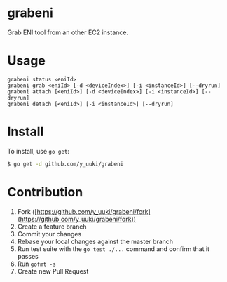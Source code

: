 grabeni
=======

Grab ENI tool from an other EC2 instance.

# Usage

```
grabeni status <eniId>
grabeni grab <eniId> [-d <deviceIndex>] [-i <instanceId>] [--dryrun]
grabeni attach [<eniId>] [-d <deviceIndex>] [-i <instanceId>] [--dryrun]
grabeni detach [<eniId>] [-i <instanceId>] [--dryrun]
```

# Install

To install, use `go get`:

```bash
$ go get -d github.com/y_uuki/grabeni
```

# Contribution

1. Fork ([https://github.com/y_uuki/grabeni/fork](https://github.com/y_uuki/grabeni/fork))
1. Create a feature branch
1. Commit your changes
1. Rebase your local changes against the master branch
1. Run test suite with the `go test ./...` command and confirm that it passes
1. Run `gofmt -s`
1. Create new Pull Request
